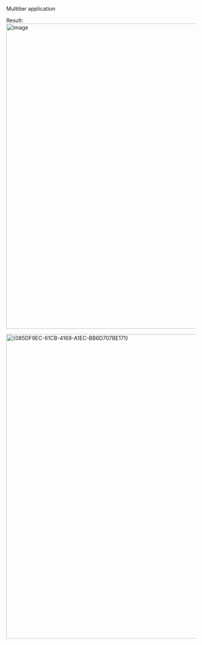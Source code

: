 Multitier application

Result:
<img width="811" alt="image" src="https://github.com/user-attachments/assets/12addbed-7a87-42c5-ac39-fe97b0693810" />

<img width="809" alt="{085DF9EC-61CB-4169-A1EC-BB6D707BE171}" src="https://github.com/user-attachments/assets/17aaaa21-8227-4860-87fe-256c3dbe4b44" />

